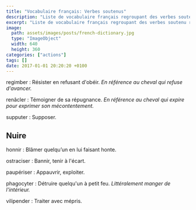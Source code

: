 ```yaml
---
title: "Vocabulaire français: Verbes soutenus"
description: "Liste de vocabulaire français regroupant des verbes soutenu relativement courants."
excerpt: "Liste de vocabulaire français regroupant des verbes soutenu relativement courants."
image:
  path: assets/images/posts/french-dictionary.jpg
  type: "ImageObject"
  width: 640
  height: 360
categories: ["actions"]
tags: []
date: 2017-01-01 20:20:20 +0100
---
```


regimber
: Résister en refusant d'obéir.
*En référence au cheval qui refuse d'avancer.*

renâcler
: Témoigner de sa répugnance.
*En référence au cheval qui expire pour exprimer son mécontentement.*

supputer
: Supposer.


## Nuire

honnir
: Blâmer quelqu’un en lui faisant honte.

ostraciser
: Bannir, tenir à l'écart.

paupériser
: Appauvrir, exploiter.

phagocyter
: Détruire quelqu'un à petit feu.
*Littéralement manger de l'intérieur.*

vilipender
: Traiter avec mépris.
